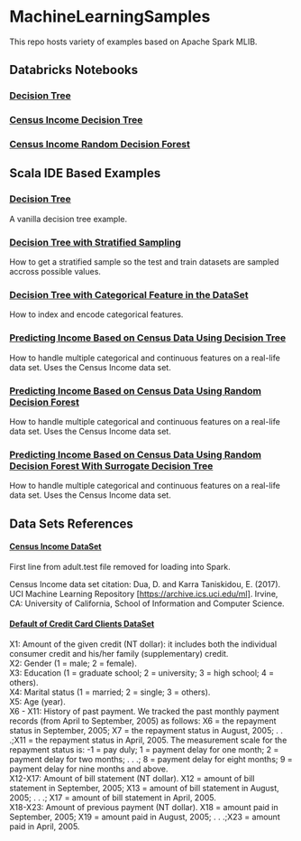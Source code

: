 # MachineLearningSamples

This repo hosts variety of examples based on Apache Spark MLIB.

## Databricks Notebooks

### [Decision Tree](https://github.com/FINRAOS/CodeSamples/blob/master/machine-learning-samples/databricks/DecisionTreeShapeExample.scala)

### [Census Income Decision Tree](https://github.com/FINRAOS/CodeSamples/blob/master/machine-learning-samples/databricks/CensusIncomeDecisionTree.scala)

### [Census Income Random Decision Forest](https://github.com/FINRAOS/CodeSamples/blob/master/machine-learning-samples/databricks/CensusIncomeDecisionTree.scala)

## Scala IDE Based Examples

### [Decision Tree](https://github.com/FINRAOS/CodeSamples/blob/master/machine-learning-samples/src/main/scala/org/ibrahim/ezmachinelearning/DTShapeTypeExample.scala)
A vanilla decision tree example.

### [Decision Tree with Stratified Sampling](https://github.com/FINRAOS/CodeSamples/blob/master/machine-learning-samples/src/main/scala/org/ibrahim/ezmachinelearning/DTShapeTypeStratifiedExamples.scala)
How to get a stratified sample so the test and train datasets are sampled accross possible values.

### [Decision Tree with Categorical Feature in the DataSet](https://github.com/FINRAOS/CodeSamples/blob/master/machine-learning-samples/src/main/scala/org/ibrahim/ezmachinelearning/DTShapeTypeWithCategoricalFeaturesExample.scala)
How to index and encode categorical features.

### [Predicting Income Based on Census Data Using Decision Tree](https://github.com/FINRAOS/CodeSamples/blob/master/machine-learning-samples/src/main/scala/org/ibrahim/ezmachinelearning/DTCensusIncomeExample.scala)
How to handle multiple categorical and continuous features on a real-life data set.
Uses the Census Income data set.

### [Predicting Income Based on Census Data Using Random Decision Forest](https://github.com/FINRAOS/CodeSamples/blob/master/machine-learning-samples/src/main/scala/org/ibrahim/ezmachinelearning/RFCensusIncomeExample.scala)
How to handle multiple categorical and continuous features on a real-life data set.
Uses the Census Income data set.

### [Predicting Income Based on Census Data Using Random Decision Forest With Surrogate Decision Tree](https://github.com/FINRAOS/CodeSamples/blob/master/machine-learning-samples/src/main/scala/org/ibrahim/ezmachinelearning/RFWithSurrogateCensusIncomeExample.scala)
How to handle multiple categorical and continuous features on a real-life data set.
Uses the Census Income data set.

## Data Sets References

#### [Census Income DataSet](https://archive.ics.uci.edu/ml/datasets/Census+Income)
First line from adult.test file removed for loading into Spark.

Census Income data set citation:
Dua, D. and Karra Taniskidou, E. (2017). UCI Machine Learning Repository [https://archive.ics.uci.edu/ml]. Irvine, CA: University of California, School of Information and Computer Science.

#### [Default of Credit Card Clients DataSet](https://archive.ics.uci.edu/ml/datasets/default+of+credit+card+clients)

X1: Amount of the given credit (NT dollar): it includes both the individual consumer credit and his/her family (supplementary) credit.
<br/> 
X2: Gender (1 = male; 2 = female).
<br/> 
X3: Education (1 = graduate school; 2 = university; 3 = high school; 4 = others).
<br/> 
X4: Marital status (1 = married; 2 = single; 3 = others).
<br/> 
X5: Age (year).
<br/> 
X6 - X11: History of past payment. We tracked the past monthly payment records (from April to September, 2005) as follows: X6 = the repayment status in September, 2005; X7 = the repayment status in August, 2005; . . .;X11 = the repayment status in April, 2005. The measurement scale for the repayment status is: -1 = pay duly; 1 = payment delay for one month; 2 = payment delay for two months; . . .; 8 = payment delay for eight months; 9 = payment delay for nine months and above.
<br/> 
X12-X17: Amount of bill statement (NT dollar). X12 = amount of bill statement in September, 2005; X13 = amount of bill statement in August, 2005; . . .; X17 = amount of bill statement in April, 2005.
<br/> 
X18-X23: Amount of previous payment (NT dollar). X18 = amount paid in September, 2005; X19 = amount paid in August, 2005; . . .;X23 = amount paid in April, 2005. 
<br/>
